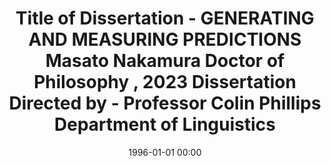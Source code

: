 ---
layout: post
title: Title of Dissertation  - GENERATING AND MEASURING PREDICTIONS Masato Nakamura Doctor of Philosophy , 2023 Dissertation Directed by  - Professor Colin Phillips Department of Linguistics

date: 1996-01-01 00:00
year: 
---